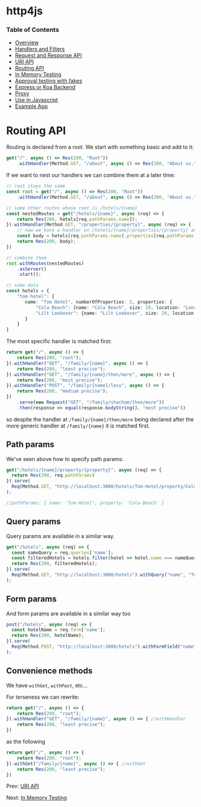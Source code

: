 # http4js

### Table of Contents

- [Overview](/http4js/#basics)
- [Handlers and Filters](/http4js/Handlers-and-filters/#handlers-and-filters)
- [Request and Response API](/http4js/Request-and-response-api/#request-and-response-api)
- [URI API](/http4js/Uri-api/#uri-api)
- [Routing API](/http4js/Routing-api/#routing-api)
- [In Memory Testing](/http4js/In-memory-testing/#in-memory-testing)
- [Approval testing with fakes](/http4js/Approval-testing-with-fakes/#approval-testing-with-fakes)
- [Express or Koa Backend](/http4js/Express-or-koa-backend/#express-or-koa-backend)
- [Proxy](/http4js/Proxy/#proxy)
- [Use in Javascript](/http4js/Use-in-javascript/#how-to-require-and-use-http4js-in-js)
- [Example App](https://github.com/TomShacham/http4js-eg)

# Routing API

Routing is declared from a root. We start with something basic and add to it:

```typescript
get("/", async () => Res(200, "Root"))
    .withHandler(Method.GET, "/about", async () => Res(200, "About us."));
```

If we want to nest our handlers we can combine them at a later time:

```typescript
// root stays the same 
const root = get("/", async () => Res(200, "Root"))
    .withHandler(Method.GET, "/about", async () => Res(200, "About us."));

// some other routes whose root is /hotels/{name}
const nestedRoutes = get("/hotels/{name}", async (req) => {
    return Res(200, hotels[req.pathParams.name]);
}).withHandler(Method.GET, "/properties/{property}", async (req) => {
    // now we have a handler on /hotels/{name}/properties/{property} and can see both path params
    const body = hotels[req.pathParams.name].properties[req.pathParams.property];
    return Res(200, body); 
})

// combine them
root.withRoutes(nestedRoutes)
    .asServer()
    .start();

// some data
const hotels = {
    "tom-hotel": {
       name: "Tom Hotel", numberOfProperties: 2, properties: {
           "Cola Beach": {name: "Cola Beach", size: 20, location: "London"},
           "Lilt Lookover": {name: "Lilt Lookover", size: 20, location: "New York"}
       }
    }
}
```

The most specific handler is matched first:

```typescript
return get("/", async () => {
    return Res(200, "root");
}).withHandler("GET", "/family/{name}", async () => {
    return Res(200, "least precise");
}).withHandler("GET", "/family/{name}/then/more", async () => {
    return Res(200, "most precise");
}).withHandler("POST", "/family/{name}/less", async () => {
    return Res(200, "medium precise");
})
    .serve(new Request("GET", "/family/shacham/then/more"))
    .then(response => equal(response.bodyString(), "most precise"))
```

so despite the handler at `/family/{name}/then/more` being declared after the more
generic handler at `/family/{name}` it is matched first.

## Path params

We've seen above how to specify path params:

```typescript
get("/hotels/{name}/property/{property}", async (req) => {
  return Res(200, req.pathParams)
}).serve(
  Req(Method.GET, "http://localhost:3000/hotels/Tom-Hotel/property/Cola-Beach")
);

//pathParams: { name: 'Tom-Hotel', property: 'Cola-Beach' }
```

## Query params

Query params are available in a similar way.

```typescript
get("/hotels", async (req) => {
  const nameQuery = req.queries['name'];
  const filteredHotels = hotels.filter(hotel => hotel.name === nameQuery);
  return Res(200, filteredHotels);
}).serve(
  Req(Method.GET, "http://localhost:3000/hotels").withQuery("name", "Tom Hotel")
);
```

## Form params

And form params are available in a similar way too


```typescript
post("/hotels", async (req) => {
  const hotelName = req.form['name'];
  return Res(200, hotelName);
}).serve(
  Req(Method.POST, "http://localhost:3000/hotels").withFormField("name", "Tom Hotel")
);
```

## Convenience methods

We have `withGet`, `withPost`, etc...

For terseness we can rewrite:

```typescript
return get("/", async () => {
    return Res(200, "root");
}).withHandler("GET", "/family/{name}", async () => { //withHandler
    return Res(200, "least precise");
})
```

as the following

```typescript
return get("/", async () => {
    return Res(200, "root");
}).withGet("/family/{name}", async () => { //withGet
    return Res(200, "least precise");
})
```

Prev: [URI API](/http4js/Uri-api/#uri-api)

Next: [In Memory Testing](/http4js/In-memory-testing/#in-memory-testing)
